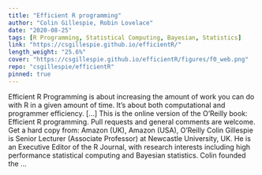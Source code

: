 ```yaml
---
title: "Efficient R programming"
author: "Colin Gillespie, Robin Lovelace"
date: "2020-08-25"
tags: [R Programming, Statistical Computing, Bayesian, Statistics]
link: "https://csgillespie.github.io/efficientR/"
length_weight: "25.6%"
cover: "https://csgillespie.github.io/efficientR/figures/f0_web.png"
repo: "csgillespie/efficientR"
pinned: true
---
```


Efficient R Programming is about increasing the amount of work you can do with R in a given amount of time. It’s about both computational and programmer efficiency. [...] This is the online version of the O’Reilly book: Efficient R programming. Pull requests and general comments are welcome. Get a hard copy from: Amazon (UK), Amazon (USA), O’Reilly Colin Gillespie is Senior Lecturer (Associate
Professor) at Newcastle University, UK.
He is an Executive Editor of the R Journal, with research interests including high performance
statistical computing and Bayesian statistics. Colin founded the ...
